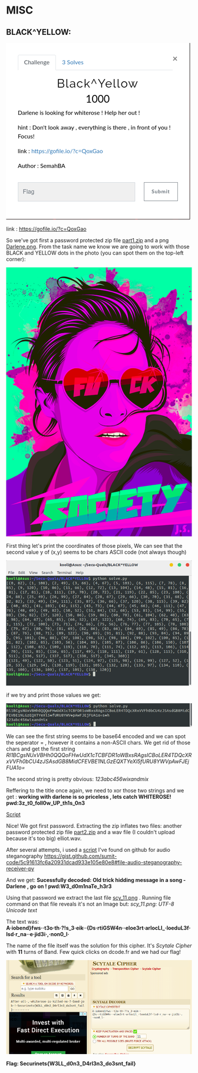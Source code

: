 # **MISC**

## BLACK^YELLOW:
![](/BLACK^YELLOW/Task.png)

link : https://gofile.io/?c=QoxGao


So we've got first a password protected zip file [part1.zip](/BLACK^YELLOW/part1.zip) and a png [Darlene.png](/BLACK^YELLOW/Darlene.png). From the task name we know we are going to work with those BLACK and YELLOW dots in the photo (you can spot them on the top-left corner):

![](/BLACK^YELLOW/Darlene.png) 

First thing let's print the coordinates of those pixels, We can see that the second value y of (x,y) seems to be chars ASCII code (not always though)

![](/BLACK^YELLOW/arrays.png)

if we try and print those values we get:

![](/BLACK^YELLOW/Strings.png)

We can see the first string seems to be base64 encoded and we can spot the seperator = , however it contains a non-ASCII chars. We get rid of those chars and get the first string *Rl1BCgsNUxVBHh0QQQoFHwUdX1cTCBFDR1oWBxsRAgsICBoLER4TDQcXRxVVFh0bCU4zJSAsdGB8MidCFEVBE1NLGzEQXTYeXl5fURU8YWVpAwFJEjFUA1o=*

The second string is pretty obvious: 
*123abc456wixandmix*
 
Reffering to the title once again, we need to xor those two strings and we get : 
**working with darlene is so priceless , lets catch WHITEROSE! pwd:3z_t0_foll0w_UP_th1s_0n3**

[Script](/BLACK^YELLOW/solve.py)

Nice! We got first password. Extracting the zip inflates two files: another password protected zip file [part2.zip](/BLACK^YELLOW/part2.zip) and a wav file (I couldn't upload because it's too big) elliot.wav.

After several attempts, i used a [script](/BLACK^YELLOW/solver.py) I've found on github for audio steganography
https://gist.github.com/sumit-code/5c91613fc6a20931dcad933e105e80e8#file-audio-steganography-receiver-py

And we get:
**Sucessfully decoded: Old trick hidding message in a song -Darlene , go on ! pwd:W3_d0m1naTe_h3r3**

Using that password we extract the last file [scy_11.png](/BLACK^YELLOW/scy_11.png) . Running file command on that file reveals it's not an Image but: *scy_11.png: UTF-8 Unicode text*

The text was: **A·iobend}fws··t3o·th·?!s_3·eik··{Ds·rtiGSW4n··eloe3rt·arlocLl_·loeduL3f·lsd·r_na··e·jid3i·,·non0_l·**

The name of the file itself was the solution for this cipher. It's *Scytale Cipher* with **11** turns of Band. Few quick clicks on dcode.fr and we had our flag!

![](/BLACK^YELLOW/flag.png)

**Flag: Securinets{W3LL_d0n3_D4rl3n3_do3snt_fail}**
